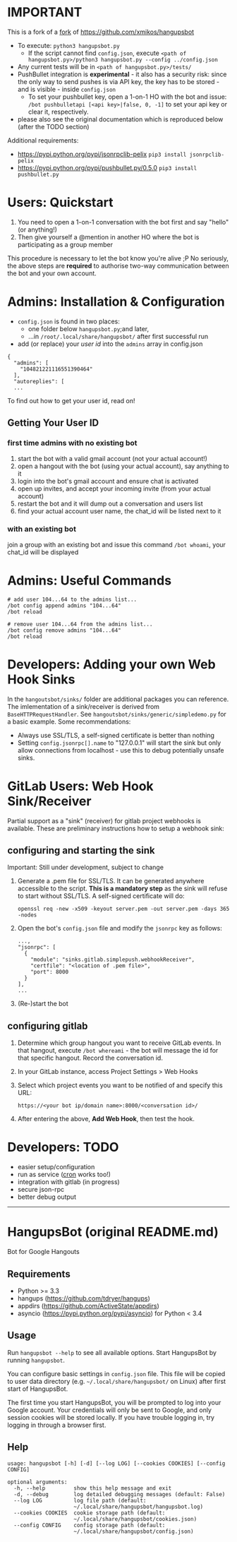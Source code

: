 # IMPORTANT

This is a fork of a [fork](https://gitlab.sabah.io/eol/mogunsamang/) of https://github.com/xmikos/hangupsbot

* To execute: `python3 hangupsbot.py`
  * If the script cannot find `config.json`, execute 
    `<path of hangupsbot.py>/python3 hangupsbot.py --config ../config.json`
* Any current tests will be in `<path of hangupsbot.py>/tests/`
* PushBullet integration is **experimental** - it also has a security risk: 
  since the only way to send pushes is via API key, the key has to be stored - 
  and is visible - inside `config.json`
  * To set your pushbullet key, open a 1-on-1 HO with the bot and issue:
    `/bot pushbulletapi [<api key>|false, 0, -1]`
    to set your api key or clear it, respectively.
* please also see the original documentation which is reproduced below
  (after the TODO section)

Additional requirements:
* https://pypi.python.org/pypi/jsonrpclib-pelix `pip3 install jsonrpclib-pelix`
* https://pypi.python.org/pypi/pushbullet.py/0.5.0 `pip3 install pushbullet.py`

# Users: Quickstart

1. You need to open a 1-on-1 conversation with the bot first and say "hello" 
   (or anything!)
2. Then give yourself a @mention in another HO where the bot is participating 
   as a group member

This procedure is necessary to let the bot know you're alive ;P 
No seriously, the above steps are **required** to authorise two-way 
communication between the bot and your own account.

# Admins: Installation & Configuration

* `config.json` is found in two places:
  * one folder below `hangupsbot.py`;and later,
  * ...in `/root/.local/share/hangupsbot/` after first successful run
* add (or replace) your *user id* into the `admins` array in config.json

```
{
  "admins": [
    "104821221116551390464"
  ],
  "autoreplies": [
  ...
```
To find out how to get your user id, read on!

## Getting Your User ID

### first time admins with no existing bot

1. start the bot with a valid gmail account (not your actual account!)
2. open a hangout with the bot (using your actual account), say anything to it
3. login into the bot's gmail account and ensure chat is activated
4. open up invites, and accept your incoming invite (from your actual account)
5. restart the bot and it will dump out a conversation and users list
6. find your actual account user name, the chat_id will be listed next to it

### with an existing bot

join a group with an existing bot and issue this command `/bot whoami`, your
chat_id will be displayed

# Admins: Useful Commands
```
# add user 104...64 to the admins list...
/bot config append admins "104...64"  
/bot reload

# remove user 104...64 from the admins list...
/bot config remove admins "104...64"
/bot reload
```

# Developers: Adding your own Web Hook Sinks

In the `hangoutsbot/sinks/` folder are additional packages you can reference.
The imlementation of a sink/receiver is derived from `BaseHTTPRequestHandler`.
See `hangoutsbot/sinks/generic/simpledemo.py` for a basic example.
Some recommendations:
* Always use SSL/TLS, a self-signed certificate is better than nothing
* Setting `config.jsonrpc[].name` to "127.0.0.1" will start the sink but only
  allow connections from localhost - use this to debug potentially unsafe sinks.

# GitLab Users: Web Hook Sink/Receiver

Partial support as a "sink" (receiver) for gitlab project webhooks is available. These
are preliminary instructions how to setup a webhook sink:

## configuring and starting the sink

Important: Still under development, subject to change

1. Generate a .pem file for SSL/TLS. It can be generated anywhere
   accessible to the script. **This is a mandatory step** as the sink will refuse
   to start without SSL/TLS. A self-signed certificate will do:
   ```
   openssl req -new -x509 -keyout server.pem -out server.pem -days 365 -nodes
   ```

2. Open the bot's `config.json` file and modify the `jsonrpc` key as follows:
   ```
   ...,
   "jsonrpc": [
     {
       "module": "sinks.gitlab.simplepush.webhookReceiver",
       "certfile": "<location of .pem file>",
       "port": 8000
     }
   ],
   ...
   ```

3. (Re-)start the bot

## configuring gitlab

1. Determine which group hangout you want to receive GitLab events. In that 
   hangout, execute `/bot whereami` - the bot will message the id for that 
   specific hangout. Record the conversation id.
2. In your GitLab instance, access Project Settings > Web Hooks
3. Select which project events you want to be notified of and specify this URL:
   ```
   https://<your bot ip/domain name>:8000/<conversation id>/
   ```
   
4. After entering the above, **Add Web Hook**, then test the hook.

# Developers: TODO

* easier setup/configuration
* run as service ([cron](http://www.raspberrypi-spy.co.uk/2013/07/running-a-python-script-at-boot-using-cron/) works too!)
* integration with gitlab (in progress)
* secure json-rpc
* better debug output

---

HangupsBot (original README.md)
===============================

Bot for Google Hangouts

Requirements
------------

- Python >= 3.3
- hangups (https://github.com/tdryer/hangups)
- appdirs (https://github.com/ActiveState/appdirs)
- asyncio (https://pypi.python.org/pypi/asyncio) for Python < 3.4

Usage
-----

Run `hangupsbot --help` to see all available options.
Start HangupsBot by running `hangupsbot`.

You can configure basic settings in `config.json` file. This file will be
copied to user data directory (e.g. `~/.local/share/hangupsbot/` on Linux)
after first start of HangupsBot.

The first time you start HangupsBot, you will be prompted to log into your
Google account. Your credentials will only be sent to Google, and only
session cookies will be stored locally. If you have trouble logging in,
try logging in through a browser first.

Help
----

    usage: hangupsbot [-h] [-d] [--log LOG] [--cookies COOKIES] [--config CONFIG]
    
    optional arguments:
      -h, --help         show this help message and exit
      -d, --debug        log detailed debugging messages (default: False)
      --log LOG          log file path (default:
                         ~/.local/share/hangupsbot/hangupsbot.log)
      --cookies COOKIES  cookie storage path (default:
                         ~/.local/share/hangupsbot/cookies.json)
      --config CONFIG    config storage path (default:
                         ~/.local/share/hangupsbot/config.json)
